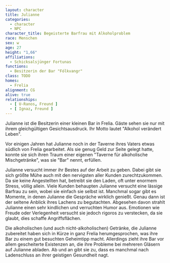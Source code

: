 ```yaml
---
layout: character
title: Julianne
categories:
  - character
  - NPC
character_title: Begeisterte Barfrau mit Alkoholproblem
race: Menschen
sex: w
age: 27
height: "1,66"
affiliations:
  - Schicksalsjünger Fortunas
functions:
  - Besitzerin der Bar "Fólkvangr"
class: TODO
homes:
  - Frelia
alignment: CG
alive: true
relationships:
  - [ U-Ranos, Freund ]
  - [ Ignaz, Freund ]
---
```


Julianne ist die Besitzerin einer kleinen Bar in Frelia. Gäste sehen sie nur mit ihrem gleichgültigen Gesichtsausdruck.
Ihr Motto lautet "Alkohol verändert Leben".

Vor einigen Jahren hat Julianne noch in der Taverne ihres Vaters etwas südlich von Frelia gearbeitet. Als sie genug Geld
zur Seite gelegt hatte, konnte sie sich ihren Traum einer eigenen "Taverne für alkoholische Mischgetränke", was sie
"Bar" nennt, erfüllen.

Julianne versucht immer ihr Bestes auf der Arbeit zu geben. Dabei gibt sie sich größte Mühe auch mit den nervigsten
aller Kunden zurechtzukommen. Da sie keine Angestellten hat, betreibt sie den Laden, oft unter enormem Stress, völlig
allein. Viele Kunden behaupten Julianne versucht eine lässige Barfrau zu sein, wobei sie einfach sie selbst ist.
Manchmal sogar gibt es Momente, in denen Julianne die Gespräche wirklich genießt. Genau dann ist der seltene
Anblick ihres Lachens zu begutachten. Abgesehen davon strahlt Julianne einen sehr kindlichen und verruchten Humor aus.
Emotionen wie Freude oder Verlegenheit versucht sie jedoch rigoros zu verstecken, da sie glaubt, dies schaffe
Angriffsflächen.

Die alkoholischen (und auch nicht-alkoholischen) Getränke, die Julianne zubereitet haben sich in Kürze in ganz Frelia
herumgesprochen, was ihre Bar zu einem gut besuchten Geheimtipp macht. Allerdings zieht ihre Bar vor allem gescheiterte
Existenzen an, die ihre Probleme bei mehreren Gläsern auf Julianne abladen. Ab und an gibt sie zu, dass es manchmal nach
Ladenschluss an ihrer geistigen Gesundheit nagt.

